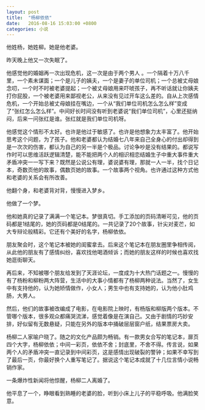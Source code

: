 ```yaml
---
layout: post
title:  "杨柳依依"
date:   2016-08-16 15:03:00 +0800
categories: 小说
---
```

他姓杨，她姓柳。她是他老婆。

昨天晚上他又一次失眠了。

他感觉他的婚姻再一次出现危机，这一次是由于两个男人 。一个隔着十万八千里，一个素未谋面；一个是儿子的姨夫，一个是妻子的单位司机；一个总被丈母娘念叨，一个时不时被老婆提起；一个被丈母娘用来吓唬孩子，再不听话就让你姨夫打你屁股，一个被老婆用来鄙视老公，从来没有见过开车这么差的。自从上次感情危机，一个开始总被丈母娘挂在嘴边，一个从“我们单位司机怎么怎么样”变成了“张红怎么怎么样”。中间好长时间没有听到老婆说“我们单位司机”，心里还挺纳闷，后来一问张红是谁。张红就是我们单位司机呀。

他感觉这个情形不太好。也许是他过于敏感了。也许是他想象力太丰富了。他开始思考这个问题，为了孩子。他和老婆都认为结婚七八年来自己全身心的付出却得到是一次次的伤害，都认为自己的另一半是个极品。讨论争吵是没有结果的。都说写作时可以思维活跃逻辑清楚，能不能把两个人的相识相恋结婚生子中重大事件重大矛盾冲突一一写下来？既然是公说公有理，婆说婆有理，那就一人一半，找个日记本，奇数页他的故事，偶数页她的故事。一个故事两个视角。也许通过这种方式他和老婆的关系会有所改善。

他翻个身，和老婆背对背，慢慢进入梦乡。

他做了一个梦。

他和她真的记录了满满一个笔记本。梦很真切。手工添加的页码清晰可见，他的页码都是1结尾的，她的页码都是0结尾的。一共记录了20个故事，针尖对麦芒，如大专辩论般精彩。它还有个美好的名字，杨柳依依。

朋友聚会时，这个笔记本被她的闺蜜拿去。后来这个笔记本在朋友圈里争相传阅，从此他的朋友有了感情纠纷，喜欢找他喝酒倾诉；而她的朋友这样的时候也喜欢找她逛街聊天。

再后来，不知被哪个朋友给发到了天涯论坛，一度成为十大热门话题之一。慢慢的有了杨粉和柳粉两大阵营，生活中的大事小情都有了杨柳两种说法。当然了，女生中有支持他的，认为她矫情做作，小女人；男生中也有支持她的，认为他小肚鸡肠，大男人。

然后，他们的故事被改编成了电影，在电影院上映时，有杨版和柳版两个版本。不管哪个版本，很多观众都痛哭流涕，感觉着像是在演自己。又由于剧情的巧妙安排，好似留有无数悬疑，只能在另外的版本中捅破层层窗户纸，结果票房大卖。

杨柳二人家喻户晓了。随之的文化产品颇为畅销。有一款男女合写的笔记本，扉页四个大字，杨柳依依；中间一彩页，依依不舍；封底里，不舍不得。传言说，如果两个人的矛盾冲突一直记录到中间彩页，这是感情出现破裂的警钟；如果不幸写到了最后一页，你最好换个人重写笔记了。据说这个笔记本成就了十几位言情小说畅销作家。

一条爆炸性新闻将他惊醒，杨柳二人离婚了。

他平息了一个，睁眼看到熟睡的老婆的脸，听到小床上儿子的平稳呼吸。他满脸笑意。

